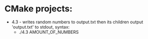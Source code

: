 # CMake projects:

- 4.3 - writes random numbers to output.txt then its children output 'output.txt' to stdout, syntax:
  - ./4.3 AMOUNT_OF_NUMBERS